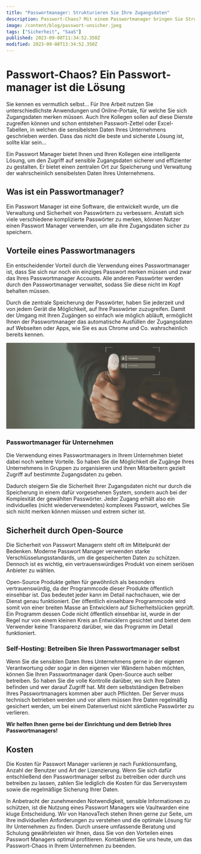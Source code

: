 ```yaml
---
title: "Passwortmanager: Strukturieren Sie Ihre Zugangsdaten"
description: Passwort-Chaos? Mit einem Passwortmanager bringen Sie Struktur in Ihre Passwörter und Zugänge für Portale und Apps.
image: /content/blog/passwort-unsicher.jpeg
tags: ["Sicherheit", "SaaS"]
published: 2023-09-08T11:34:52.350Z
modified: 2023-09-08T13:34:52.350Z
---
```


# Passwort-Chaos? Ein Passwort&shy;manager ist die Lösung

Sie kennen es vermutlich selbst… Für Ihre Arbeit nutzen Sie unterschiedlichste Anwendungen und Online-Portale, für welche Sie sich Zugangsdaten merken müssen. Auch Ihre Kollegen sollen auf diese Dienste zugreifen können und schon entstehen Passwort-Zettel oder Excel-Tabellen, in welchen die sensibelsten Daten Ihres Unternehmens geschrieben werden. Dass das nicht die beste und sicherste Lösung ist, sollte klar sein…

Ein Passwort Manager bietet Ihnen und Ihren Kollegen eine intelligente Lösung, um den Zugriff auf sensible Zugangsdaten sicherer und effizienter zu gestalten. Er bietet einen zentralen Ort zur Speicherung und Verwaltung der wahrscheinlich sensibelsten Daten Ihres Unternehmens.

## Was ist ein Passwortmanager? 
Ein Passwort Manager ist eine Software, die entwickelt wurde, um die Verwaltung und Sicherheit von Passwörtern zu verbessern. Anstatt sich viele verschiedene komplizierte Passwörter zu merken, können Nutzer einen Passwort Manager verwenden, um alle ihre Zugangsdaten sicher zu speichern.

## Vorteile eines Passwortmanagers
Ein entscheidender Vorteil durch die Verwendung eines Passwortmanager ist, dass Sie sich nur noch ein einziges Passwort merken müssen und zwar das Ihres Passwortmanager Accounts. Alle anderen Passwörter werden durch den Passwortmanager verwaltet, sodass Sie diese nicht im Kopf behalten müssen. 

Durch die zentrale Speicherung der Passwörter, haben Sie jederzeit und von jedem Gerät die Möglichkeit, auf Ihre Passwörter zuzugreifen. Damit der Umgang mit Ihren Zugängen so einfach wie möglich abläuft, ermöglicht Ihnen der Passwortmanager das automatische Ausfüllen der Zugangsdaten auf Webseiten oder Apps, wie Sie es aus Chrome und Co. wahrscheinlich bereits kennen. 

![Sichere Zugänge](/static/content/blog/passwort-sicher.jpg)

### Passwortmanager für Unternehmen

Die Verwendung eines Passwortmanagers in Ihrem Unternehmen bietet dabei noch weitere Vorteile. So haben Sie die Möglichkeit die Zugänge Ihres Unternehmens in Gruppen zu organisieren und Ihren Mitarbeitern gezielt Zugriff auf bestimmte Zugangsdaten zu geben.

Dadurch steigern Sie die Sicherheit Ihrer Zugangsdaten nicht nur durch die Speicherung in einem dafür vorgesehenen System, sondern auch bei der Komplexität der gewählten Passwörter. Jeder Zugang erhält also ein individuelles (nicht wiederverwendetes) komplexes Passwort, welches Sie sich nicht merken können müssen und extrem sicher ist.

## Sicherheit durch Open-Source 

Die Sicherheit von Passwort Managern steht oft im Mittelpunkt der Bedenken. Moderne Passwort Manager verwenden starke Verschlüsselungsstandards, um die gespeicherten Daten zu schützen. Dennoch ist es wichtig, ein vertrauenswürdiges Produkt von einem seriösen Anbieter zu wählen.

Open-Source Produkte gelten für gewöhnlich als besonders vertrauenswürdig, da der Programmcode dieser Produkte öffentlich einsehbar ist. Das bedeutet jeder kann im Detail nachschauen, wie der Dienst genau funktioniert. Der öffentlich einsehbare Programmcode wird somit von einer breiten Masse an Entwicklern auf Sicherheitslücken geprüft. Ein Programm dessen Code nicht öffentlich einsehbar ist, wurde in der Regel nur von einem kleinen Kreis an Entwicklern gesichtet und bietet dem Verwender keine Transparenz darüber, wie das Programm im Detail funktioniert.

### Self-Hosting: Betreiben Sie Ihren Passwortmanager selbst 

Wenn Sie die sensiblen Daten Ihres Unternehmens gerne in der eigenen Verantwortung oder sogar in den eigenen vier Wändern haben möchten, können Sie Ihren Passwortmanager dank Open-Source auch selber betreiben. So haben Sie die volle Kontrolle darüber, wo sich Ihre Daten befinden und wer darauf Zugriff hat.
Mit dem selbstständigen Betreiben Ihres Passwortmanagers kommen aber auch Pflichten. Der Server muss technisch betrieben werden und vor allem müssen Ihre Daten regelmäßig gesichert werden, um bei einem Datenverlust nicht sämtliche Passwörter zu verlieren. 

**Wir helfen Ihnen gerne bei der Einrichtung und dem Betrieb Ihres Passwortmanagers!**

## Kosten

Die Kosten für Passwort Manager variieren je nach Funktionsumfang, Anzahl der Benutzer und Art der Lizenzierung. Wenn Sie sich dafür entschließend den Passwortmanager selbst zu betreiben oder durch uns betreiben zu lassen, zahlen Sie lediglich die Kosten für das Serversystem sowie die regelmäßige Sicherung Ihrer Daten.

In Anbetracht der zunehmenden Notwendigkeit, sensible Informationen zu schützen, ist die Nutzung eines Passwort Managers wie Vaultwarden eine kluge Entscheidung. Wir von HanovaTech stehen Ihnen gerne zur Seite, um Ihre individuellen Anforderungen zu verstehen und die optimale Lösung für Ihr Unternehmen zu finden. Durch unsere umfassende Beratung und Schulung gewährleisten wir Ihnen, dass Sie von den Vorteilen eines Passwort Managers optimal profitieren. Kontaktieren Sie uns heute, um das Passwort-Chaos in Ihrem Unternehmen zu beenden.
